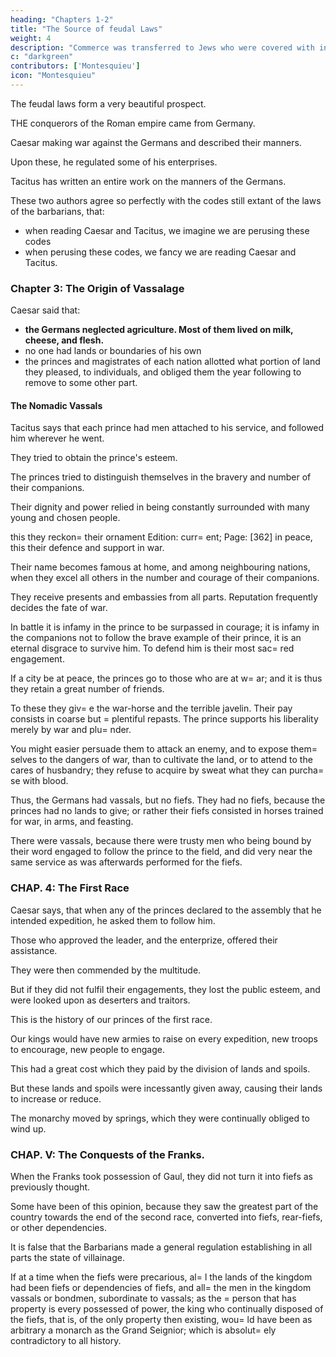 ```yaml
---
heading: "Chapters 1-2"
title: "The Source of feudal Laws"
weight: 4
description: "Commerce was transferred to Jews who were covered with infamy."
c: "darkgreen"
contributors: ['Montesquieu']
icon: "Montesquieu"
---
```



The feudal laws form a very beautiful prospect.

THE conquerors of the Roman empire came from Germany.

Caesar making war against the Germans and described their manners.

Upon these, he regulated some of his enterprises. 

Tacitus has written an entire work on the manners of the Germans.

These two authors agree so perfectly with the codes still extant of the laws of the barbarians, that:
- when reading Caesar and Tacitus, we imagine we are perusing these codes
- when perusing these codes, we fancy we are reading Caesar and Tacitus.



### Chapter 3: The Origin of Vassalage

Caesar said that:
- **the Germans neglected agriculture. Most of them lived on milk, cheese, and flesh.**
- no one had lands or boundaries of his own
- the princes and magistrates of each nation allotted what portion of land they pleased, to individuals, and obliged them the year following to remove to some other part.


#### The Nomadic Vassals

Tacitus says that each prince had men attached to his service, and followed him wherever he went.

They tried to obtain the prince's esteem.

The princes tried to distinguish themselves in the bravery and number of their companions.

Their dignity and power relied in being constantly surrounded with many young and chosen people.

this they reckon= their ornament Edition: curr= ent; Page: [362] in peace, this their defence and support in war. 

Their name becomes famous at home, and among neighbouring nations, when they excel all others in the number and courage of their companions.

 They receive presents and embassies from all parts. Reputation frequently decides the fate of war. 

 In battle it is infamy in the prince to be surpassed in courage; it is infamy in the companions not to follow the brave example of their prince, it is an eternal disgrace to survive him. To defend him is their most sac= red engagement. 

 If a city be at peace, the princes go to those who are at w= ar; and it is thus they retain a great number of friends. 

 To these they giv= e the war-horse and the terrible javelin. Their pay consists in coarse but = plentiful repasts. The prince supports his liberality merely by war and plu= nder. 

 You might easier persuade them to attack an enemy, and to expose them= selves to the dangers of war, than to cultivate the land, or to attend to the cares of husbandry; they refuse to acquire by sweat what they can purcha= se with blood.

Thus, the Germans had vassals, but no fiefs. They had no fiefs, because the princes had no lands to give; or rather their fiefs consisted in horses trained for war, in arms, and feasting. 

There were vassals, because there were trusty men who being bound by their word engaged to follow the prince to the field, and did very near the same service as was afterwards performed for the fiefs.


### CHAP. 4: The First Race

Caesar says, that when any of the princes declared to the assembly that he intended expedition, he asked them to follow him.

Those who approved the leader, and the enterprize, offered their assistance. 

They were then commended by the multitude. 

But if they did not fulfil their engagements, they lost the public esteem, and were looked upon as deserters and traitors.

This is the history of our princes of the first race.

Our kings would have new armies to raise on every expedition, new troops to encourage, new people to engage.

This had a great cost which they paid by the division of lands and spoils.

But these lands and spoils were incessantly given away, causing their lands to increase or reduce. 

<!-- : that their demesne should continually increase and diminish; that a fa= ther upon settling a kingdom=E2=80=A1 could not give part of it to foreigners, even in port= ion with his daughter, without the consent of the other kings.  -->

The monarchy moved by springs, which they were continually obliged to wind up.


### CHAP. V: The Conquests of the Franks.

When the Franks took possession of Gaul, they did not turn it into fiefs as previously thought. 

Some have been of this opinion, because they saw the greatest part of the country towards the end of the second race, converted into fiefs, rear-fiefs, or other dependencies.

It is false that the Barbarians made a general regulation establishing in all parts the state of villainage.

<!-- , is as false as the principl= e from which it is derived.  -->

If at a time when the fiefs were precarious, al= l the lands of the kingdom had been fiefs or dependencies of fiefs, and all= the men in the kingdom vassals or bondmen, subordinate to vassals; as the = person that has property is every possessed of power, the king who continually disposed of the fiefs, that is, of the only property then existing, wou= ld have been as arbitrary a monarch as the Grand Seignior; which is absolut= ely contradictory to all history.

